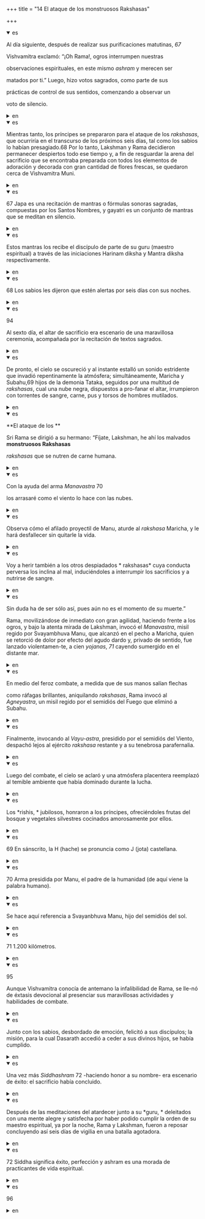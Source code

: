 +++
title = "14 El ataque de los monstruosos Rakshasas"

+++
<details open><summary>es</summary>

Al día siguiente, después de realizar sus purificaciones matutinas, *67* 

Vishvamitra exclamó: “¡Oh Rama\!, ogros interrumpen nuestras 

observaciones espirituales, en este mismo *ashram* y merecen ser 

matados por ti.” Luego, hizo votos sagrados, como parte de sus 

prácticas de control de sus sentidos, comenzando a observar un 

voto de silencio.
</details>

<details><summary>en</summary>

The next day, after performing its morning purifications, *67 *

 Vishvamitra exclaimed: “Oh branch \! Ogros interrupt our

 spiritual observations, in this same * Ashram * and deserve to be

 killed by you. " Then, he made sacred votes, as part of his

 control practices of their senses, beginning to observe a

 Vow of silence.
</details>

<details open><summary>es</summary>

Mientras tanto, los príncipes se prepararon para el ataque de los *rakshasas*, que ocurriría en el transcurso de los próximos seis días, tal como los sabios lo habían presagiado.68 Por lo tanto, Lakshman y Rama decidieron permanecer despiertos todo ese tiempo y, a fin de resguardar la arena del sacrificio que se encontraba preparada con todos los elementos de adoración y decorada con gran cantidad de flores frescas, se quedaron cerca de Vishvamitra Muni.
</details>

<details><summary>en</summary>

Meanwhile, the princes prepared for the attack of the *Rakshasas *, which would occur over the next six days, just as the wise had foreshadowed him.68 Therefore, Lakshman and Rama decided to remain awake all that time and , In order to protect the sand from the sacrifice that was prepared with all the elements of worship and decorated with a large number of fresh flowers, they stayed close to Vishvamitra Muni.
</details>

<details open><summary>es</summary>

67 Japa es una recitación de mantras o fórmulas sonoras sagradas, compuestas por los Santos Nombres, y gayatri es un conjunto de mantras que se meditan en silencio.
</details>

<details><summary>en</summary>

67 Japa is a recitation of mantras or sacred sound formulas, composed of the holy names, and Gayatri is a set of mantras that are meditated in silence.
</details>

<details open><summary>es</summary>

Estos mantras los recibe el discípulo de parte de su guru \(maestro espiritual\) a través de las iniciaciones Harinam diksha y Mantra diksha respectivamente.
</details>

<details><summary>en</summary>

These mantras are received by the disciple from his guru \ (spiritual master \) through the Initiations Harinam Diksha and Mantra Diksha respectively.
</details>

<details open><summary>es</summary>

68 Los sabios les dijeron que estén alertas por seis días con sus noches.
</details>

<details><summary>en</summary>

68 The wise told them that they are alert for six days with their nights.
</details>

<details open><summary>es</summary>

94

Al sexto día, el altar de sacrificio era escenario de una maravillosa ceremonia, acompañada por la recitación de textos sagrados.
</details>

<details><summary>en</summary>

94

 On the sixth day, the altar of sacrifice was the scene of a wonderful ceremony, accompanied by the recitation of sacred texts.
</details>

<details open><summary>es</summary>

De pronto, el cielo se oscureció y al instante estalló un sonido estridente que invadió repentinamente la atmósfera; simultáneamente, Maricha y Subahu,69 hijos de la demonia Tataka, seguidos por una multitud de *rakshasas*, cual una nube negra, dispuestos a pro-fanar el altar, irrumpieron con torrentes de sangre, carne, pus y torsos de hombres mutilados.
</details>

<details><summary>en</summary>

Suddenly, the sky darkened and instantly a strident sound broke out that suddenly invaded the atmosphere; Simultaneously, Maricha and Subahu, 69 children of Demonia Tataka, followed by a multitude of *rakshasas *, which a black cloud, willing to pro-fare the altar, broke into torrents of blood, meat, pus and torsos of mutilated men.
</details>

<details open><summary>es</summary>

**El ataque de los **

Sri Rama se dirigió a su hermano: “Fíjate, Lakshman, he ahí los malvados **monstruosos Rakshasas**

*rakshasas* que se nutren de carne humana.
</details>

<details><summary>en</summary>

** The attack of the **

 Sri Rama went to his brother: “Look, Lakshman, there are the evil ** Rakshasas monstrous **

 * Rakshasas* that nourish human flesh.
</details>

<details open><summary>es</summary>

Con la ayuda del arma *Manavastra* 70 

los arrasaré como el viento lo hace con las nubes.
</details>

<details><summary>en</summary>

With the help of the weapon * Manavra * 70

 I will sweep them as the wind does it with the clouds.
</details>

<details open><summary>es</summary>

Observa cómo el afilado proyectil de Manu, aturde al *rakshasa* Maricha, y le hará desfallecer sin quitarle la vida.
</details>

<details><summary>en</summary>

Watch how the sharp projectile of Manu, stuns the * Rakshasa * Maricha, and will make him faint without taking his life.
</details>

<details open><summary>es</summary>

Voy a herir también a los otros despiadados * rakshasas* cuya conducta perversa los inclina al mal, induciéndoles a interrumpir los sacrificios y a nutrirse de sangre.
</details>

<details><summary>en</summary>

I will also hurt the other ruthless * Rakshasas * whose perverse behavior inclines them to evil, inducing them to interrupt the sacrifices and nourish themselves with blood.
</details>

<details open><summary>es</summary>

Sin duda ha de ser sólo así, pues aún no es el momento de su muerte.” 

Rama, movilizándose de inmediato con gran agilidad, haciendo frente a los ogros, y bajo la atenta mirada de Lakshman, invocó el *Manavastra*, misil regido por Svayambhuva Manu, que alcanzó en el pecho a Maricha, quien se retorció de dolor por efecto del agudo dardo y, privado de sentido, fue lanzado violentamen-te, a cien *yojanas*, *71* cayendo sumergido en el distante mar.
</details>

<details><summary>en</summary>

No doubt it must be only like that, because it is not yet the time for his death. ”

 Rama, immediately mobilizing with great agility, facing the ogros, and under the watchful eye of Lakshman, invoked the *manavastra *, a missile governed by Svayambuva Manu, who reached Maricha in the chest, who twisted pain by effect by effect of the acute dart and, deprived of meaning, was launched violentamen-te, one hundred *yojanas *, *71 *falling submerged into the distant sea.
</details>

<details open><summary>es</summary>

En medio del feroz combate, a medida que de sus manos salían flechas 

como ráfagas brillantes, aniquilando *rakshasas*, Rama invocó al *Agneyastra*, un misil regido por el semidiós del Fuego que eliminó a Subahu.
</details>

<details><summary>en</summary>

In the middle of the fierce fight, as arrows came from his hands

 Like bright bursts, annihilating *Rakshasas *, Rama invoked the *Aganeystra *, a missile governed by the half of the fire that eliminated Subahu.
</details>

<details open><summary>es</summary>

Finalmente, invocando al *Vayu-astra*, presidido por el semidiós del Viento, despachó lejos al ejército *rakshasa* restante y a su tenebrosa parafernalia.
</details>

<details><summary>en</summary>

Finally, invoking *Vayu-Astra *, chaired by the Semiidiós del Viento, dispatched the army *Rakshasa *remaining and its dark paraphernalia.
</details>

<details open><summary>es</summary>

Luego del combate, el cielo se aclaró y una atmósfera placentera reemplazó al temible ambiente que había dominado durante la lucha.
</details>

<details><summary>en</summary>

After the fight, the sky clarified and a pleasant atmosphere replaced the fearsome atmosphere he had dominated during the fight.
</details>

<details open><summary>es</summary>

Los *rishis, * jubilosos, honraron a los príncipes, ofreciéndoles frutas del bosque y vegetales silvestres cocinados amorosamente por ellos.
</details>

<details><summary>en</summary>

The * rishis, * jubilant, honored the princes, offering them fruits of the forest and wild vegetables cooking lovingly for them.
</details>

<details open><summary>es</summary>

69 En sánscrito, la H \(hache\) se pronuncia como J \(jota\) castellana.
</details>

<details><summary>en</summary>

69 In Sanskrit, H \ (Hache \) is pronounced as J \ (Jota \) Castilian.
</details>

<details open><summary>es</summary>

70 Arma presidida por Manu, el padre de la humanidad \(de aquí viene la palabra humano\).
</details>

<details><summary>en</summary>

70 weapon chaired by Manu, the father of humanity \ (hence the human word \).
</details>

<details open><summary>es</summary>

Se hace aquí referencia a Svayanbhuva Manu, hijo del semidiós del sol.
</details>

<details><summary>en</summary>

Reference is made here to Svayanbhuva Manu, son of the Sun's half.
</details>

<details open><summary>es</summary>

71 1.200 kilómetros.
</details>

<details><summary>en</summary>

71 1,200 kilometers.
</details>

<details open><summary>es</summary>

95

Aunque Vishvamitra conocía de antemano la infalibilidad de Rama, se lle-nó de éxtasis devocional al presenciar sus maravillosas actividades y habilidades de combate.
</details>

<details><summary>en</summary>

95

 Although Vishvamitra knew the infallibility of branch in advance, it became devotional ecstasy when witnessing its wonderful activities and combat skills.
</details>

<details open><summary>es</summary>

Junto con los sabios, desbordado de emoción, felicitó a sus discípulos; la misión, para la cual Dasarath accedió a ceder a sus divinos hijos, se había cumplido.
</details>

<details><summary>en</summary>

Together with the wise, overflowing with emotion, he congratulated his disciples; The mission, for which Dasarath agreed to yield to his divine children, had been fulfilled.
</details>

<details open><summary>es</summary>

Una vez más *Siddhashram* 72 -haciendo honor a su nombre- era escenario de éxito: el sacrificio había concluido.
</details>

<details><summary>en</summary>

Once again * Siddhashram * 72 - Honoring his name - it was a scenario of success: the sacrifice had concluded.
</details>

<details open><summary>es</summary>

Después de las meditaciones del atardecer junto a su *guru, * deleitados con una mente alegre y satisfecha por haber podido cumplir la orden de su maestro espiritual, ya por la noche, Rama y Lakshman, fueron a reposar concluyendo así seis días de vigilia en una batalla agotadora.
</details>

<details><summary>en</summary>

After the meditations of the sunset next to his * Guru, * delegated with a cheerful and satisfied mind for having been able to fulfill the order of his spiritual master, already at night, Rama and Lakshman, they went to stand, thus concluding six days of vigil in An exhausting battle.
</details>

<details open><summary>es</summary>

72 Siddha significa éxito, perfección y ashram es una morada de practicantes de vida espiritual.
</details>

<details><summary>en</summary>

72 Siddha means success, perfection and Ashram is a abode of spiritual life practitioners.
</details>

<details open><summary>es</summary>

96
</details>

<details><summary>en</summary>

96
</details>